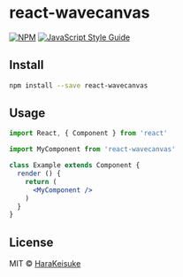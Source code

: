 # react-wavecanvas

> 

[![NPM](https://img.shields.io/npm/v/react-wavecanvas.svg)](https://www.npmjs.com/package/react-wavecanvas) [![JavaScript Style Guide](https://img.shields.io/badge/code_style-standard-brightgreen.svg)](https://standardjs.com)

## Install

```bash
npm install --save react-wavecanvas
```

## Usage

```jsx
import React, { Component } from 'react'

import MyComponent from 'react-wavecanvas'

class Example extends Component {
  render () {
    return (
      <MyComponent />
    )
  }
}
```

## License

MIT © [HaraKeisuke](https://github.com/HaraKeisuke)
